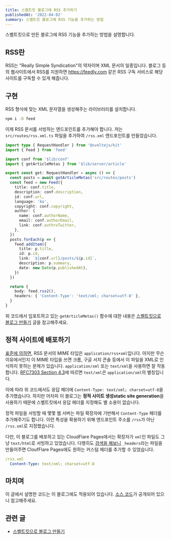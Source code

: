 ```yaml
---
title: 스벨트킷 블로그에 RSS 추가하기
publishedAt: '2022-04-02'
summary: 스벨트킷 블로그에 RSS 기능을 추가하는 방법
---
```


스벨트킷으로 만든 블로그에 RSS 기능을 추가하는 방법을 설명합니다.

## RSS란

RSS는 "Really Simple Syndication"의 약자이며 XML 문서의 일종입니다. 블로그 등의
웹사이트에서 RSS를 지원하면 https://feedly.com 같은 RSS 구독 서비스로 해당 사이트를
구독할 수 있게 해줍니다.

## 구현

RSS 형식에 맞는 XML 문자열을 생성해주는 라이브러리를 설치합니다.

```bash
npm i -D feed
```

이제 RSS 문서를 서빙하는 엔드포인트를 추가해야 합니다. 저는 `src/routes/rss.xml.ts` 파일을
추가하여 `/rss.xml` 엔드포인트를 만들었습니다.

```typescript
import type { RequestHandler } from '@sveltejs/kit'
import { Feed } from 'feed'

import conf from '$lib/conf'
import { getArticleMetas } from '$lib/server/article'

export const get: RequestHandler = async () => {
  const posts = await getArticleMetas('src/routes/posts')
  const feed = new Feed({
    title: conf.title,
    description: conf.description,
    id: conf.url,
    language: 'ko',
    copyright: conf.copyright,
    author: {
      name: conf.authorName,
      email: conf.authorEmail,
      link: conf.authroTwitter,
    },
  })
  posts.forEach(p => {
    feed.addItem({
      title: p.title,
      id: p.id,
      link: `${conf.url}/posts/${p.id}`,
      description: p.summary,
      date: new Date(p.publishedAt),
    })
  })

  return {
    body: feed.rss2(),
    headers: { 'Content-Type': 'text/xml; charset=utf-8' },
  }
}
```

위 코드에서 임포트하고 있는 `getArticleMetas()` 함수에 대한 내용은
[스벨트킷으로 블로그 만들기](/posts/sveltekit-blog) 글을 참고해주세요.

## 정적 사이트에 배포하기

[표준에 의하면](https://www.rssboard.org/rss-mime-type-application.txt), RSS 문서의
MIME 타입은 `application/rss+xml`입니다. 아지만 무슨 이유에서인지 이 MIME 타입을 쓰면
크롬, 구글 서치 콘솔 등에서 이 파일을 XML로 인식하지 못하는 문제가 있습니다.
`application/xml` 또는 `text/xml`을 사용하면 잘 작동합니다.
[RFC7303 Section 4.3](https://www.rfc-editor.org/rfc/rfc7303#section-4.3)에
따르면 `text/xml`은 `application/xml`의 별칭입니다.

이에 따라 위 코드에서도 응답 헤더에 `Content-Type: text/xml; charset=utf-8`을
추가했습니다. 하지만 어차피 이 블로그는 **정적 사이트 생성static site generation**을
사용하기 때문에 스벨트킷에서 응답 헤더를 지정해도 별 소용이 없습니다.

정적 파일을 서빙할 때 몇몇 웹 서버는 파일 확장자에 기반해서 `Content-Type` 헤더를
추가해주기도 합니다. 이런 특성을 확용하기 위해 엔드포인트 주소를 `/rss`가 아닌 `/rss.xml`로
지정했습니다.

다만, 이 블로그를 배포하고 있는 CloudFlare Pages에서는 확장자가 `xml`인 파일도 그냥
`text/html`로 서빙하고 있었습니다. 다행히도
[검색을 해보니](https://developers.cloudflare.com/pages/platform/headers/)
`_headers`라는 파일을 만들어주면 CloufFlare Pages에도 원하는 커스텀 헤더를 추가할 수
있었습니다.

```yaml
/rss.xml
  Content-Type: text/xml; charset=utf-8
```

## 마치며

이 글에서 설명한 코드는 이 블로그에도 적용되어 있습니다.
[소스 코드](https://github.com/gongbughim/blog)가 공개되어 있으니 참고해주세요.

## 관련 글

- [스벨트킷으로 블로그 만들기](/posts/sveltekit-blog)
